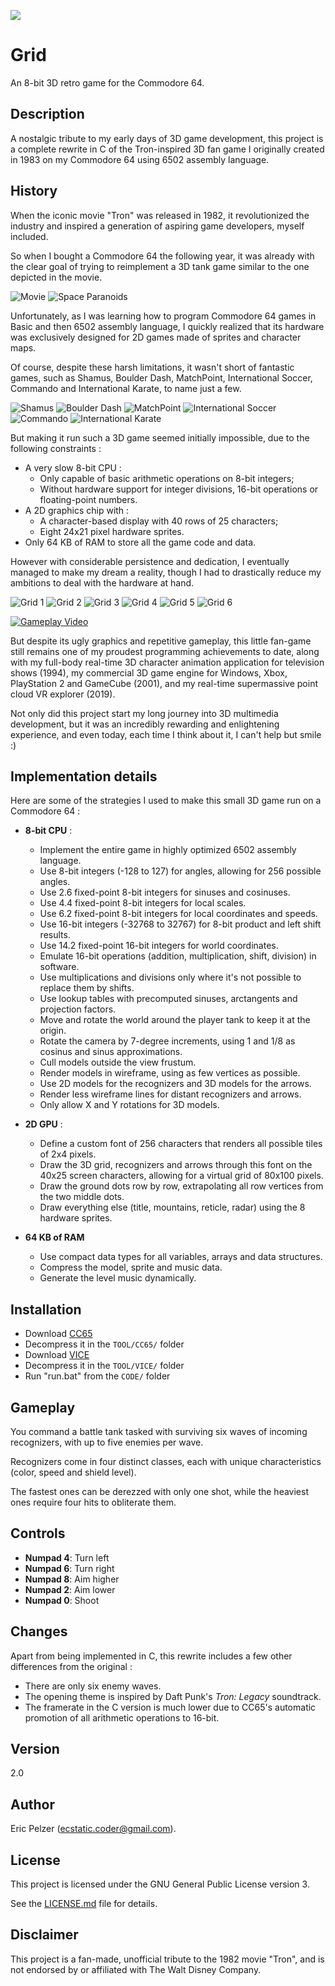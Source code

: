 ![](https://github.com/SenseLogic/GRID/blob/master/LOGO/grid.png)

# Grid

An 8-bit 3D retro game for the Commodore 64.

## Description

A nostalgic tribute to my early days of 3D game development, this project is a complete rewrite in C of the Tron-inspired 3D fan game I originally created in 1983 on my Commodore 64 using 6502 assembly language.

## History

When the iconic movie "Tron" was released in 1982, it revolutionized the industry and inspired a generation of aspiring game developers, myself included.

So when I bought a Commodore 64 the following year, it was already with the clear goal of trying to reimplement a 3D tank game similar to the one depicted in the movie.

![Movie](https://github.com/SenseLogic/GRID/blob/master/IMAGE/movie_1.png)
![Space Paranoids](https://github.com/SenseLogic/GRID/blob/master/IMAGE/movie_2.png)

Unfortunately, as I was learning how to program Commodore 64 games in Basic and then 6502 assembly language, I quickly realized that its hardware was exclusively designed for 2D games made of sprites and character maps.

Of course, despite these harsh limitations, it wasn't short of fantastic games, such as Shamus, Boulder Dash, MatchPoint, International Soccer, Commando and International Karate, to name just a few.

![Shamus](https://github.com/SenseLogic/GRID/blob/master/IMAGE/shamus.gif)
![Boulder Dash](https://github.com/SenseLogic/GRID/blob/master/IMAGE/boulder_dash.gif)
![MatchPoint](https://github.com/SenseLogic/GRID/blob/master/IMAGE/match_point.gif)
![International Soccer](https://github.com/SenseLogic/GRID/blob/master/IMAGE/international_soccer.gif)
![Commando](https://github.com/SenseLogic/GRID/blob/master/IMAGE/commando.gif)
![International Karate](https://github.com/SenseLogic/GRID/blob/master/IMAGE/international_karate.gif)

But making it run such a 3D game seemed initially impossible, due to the following constraints :

-   A very slow 8-bit CPU :
    -   Only capable of basic arithmetic operations on 8-bit integers;
    -   Without hardware support for integer divisions, 16-bit operations or floating-point numbers.
-   A 2D graphics chip with :
    -   A character-based display with 40 rows of 25 characters;
    -   Eight 24x21 pixel hardware sprites.
-   Only 64 KB of RAM to store all the game code and data.

However with considerable persistence and dedication, I eventually managed to make my dream a reality, though I had to drastically reduce my ambitions to deal with the hardware at hand.

![Grid 1](https://github.com/SenseLogic/GRID/blob/master/IMAGE/grid_1.png)
![Grid 2](https://github.com/SenseLogic/GRID/blob/master/IMAGE/grid_2.png)
![Grid 3](https://github.com/SenseLogic/GRID/blob/master/IMAGE/grid_3.png)
![Grid 4](https://github.com/SenseLogic/GRID/blob/master/IMAGE/grid_4.png)
![Grid 5](https://github.com/SenseLogic/GRID/blob/master/IMAGE/grid_5.png)
![Grid 6](https://github.com/SenseLogic/GRID/blob/master/IMAGE/grid_6.png)

[![Gameplay Video](https://img.youtube.com/vi/fgE7rKQw6oo/0.jpg)](https://www.youtube.com/watch?v=fgE7rKQw6oo)

But despite its ugly graphics and repetitive gameplay, this little fan-game still remains one of my proudest programming achievements to date, along with my full-body real-time 3D character animation application for television shows (1994), my commercial 3D game engine for Windows, Xbox, PlayStation 2 and GameCube (2001), and my real-time supermassive point cloud VR explorer (2019).

Not only did this project start my long journey into 3D multimedia development, but it was an incredibly rewarding and enlightening experience, and even today, each time I think about it, I can't help but smile :)

## Implementation details

Here are some of the strategies I used to make this small 3D game run on a Commodore 64 :

*   **8-bit CPU** :

    *   Implement the entire game in highly optimized 6502 assembly language.
    *   Use 8-bit integers (-128 to 127) for angles, allowing for 256 possible angles.
    *   Use 2.6 fixed-point 8-bit integers for sinuses and cosinuses.
    *   Use 4.4 fixed-point 8-bit integers for local scales.
    *   Use 6.2 fixed-point 8-bit integers for local coordinates and speeds.
    *   Use 16-bit integers (-32768 to 32767) for 8-bit product and left shift results.
    *   Use 14.2 fixed-point 16-bit integers for world coordinates.
    *   Emulate 16-bit operations (addition, multiplication, shift, division) in software.
    *   Use multiplications and divisions only where it's not possible to replace them by shifts.
    *   Use lookup tables with precomputed sinuses, arctangents and projection factors.
    *   Move and rotate the world around the player tank to keep it at the origin.
    *   Rotate the camera by 7-degree increments, using 1 and 1/8 as cosinus and sinus approximations.
    *   Cull models outside the view frustum.
    *   Render models in wireframe, using as few vertices as possible.
    *   Use 2D models for the recognizers and 3D models for the arrows.
    *   Render less wireframe lines for distant recognizers and arrows.
    *   Only allow X and Y rotations for 3D models.

*   **2D GPU** :

    *   Define a custom font of 256 characters that renders all possible tiles of 2x4 pixels.
    *   Draw the 3D grid, recognizers and arrows through this font on the 40x25 screen characters, allowing for a virtual grid of 80x100 pixels.
    *   Draw the ground dots row by row, extrapolating all row vertices from the two middle dots.
    *   Draw everything else (title, mountains, reticle, radar) using the 8 hardware sprites.

*   **64 KB of RAM**

    *   Use compact data types for all variables, arrays and data structures.
    *   Compress the model, sprite and music data.
    *   Generate the level music dynamically.

## Installation

*   Download [CC65](https://sourceforge.net/projects/cc65/files/cc65-snapshot-win32.zip)
*   Decompress it in the `TOOL/CC65/` folder
*   Download [VICE](https://sourceforge.net/projects/vice-emu/files/releases/binaries/windows/GTK3VICE-3.8-win64.zip/download)
*   Decompress it in the `TOOL/VICE/` folder
*   Run "run.bat" from the `CODE/` folder

## Gameplay

You command a battle tank tasked with surviving six waves of incoming recognizers, with up to five enemies per wave.

Recognizers come in four distinct classes, each with unique characteristics (color, speed and shield level).

The fastest ones can be derezzed with only one shot, while the heaviest ones require four hits to obliterate them.

## Controls

- **Numpad 4**: Turn left
- **Numpad 6**: Turn right
- **Numpad 8**: Aim higher
- **Numpad 2**: Aim lower
- **Numpad 0**: Shoot

## Changes

Apart from being implemented in C, this rewrite includes a few other differences from the original :

- There are only six enemy waves.
- The opening theme is inspired by Daft Punk's *Tron: Legacy* soundtrack.
- The framerate in the C version is much lower due to CC65's automatic promotion of all arithmetic operations to 16-bit.

## Version

2.0

## Author

Eric Pelzer (ecstatic.coder@gmail.com).

## License

This project is licensed under the GNU General Public License version 3.

See the [LICENSE.md](LICENSE.md) file for details.

## Disclaimer

This project is a fan-made, unofficial tribute to the 1982 movie "Tron", and is not endorsed by or affiliated with The Walt Disney Company.
